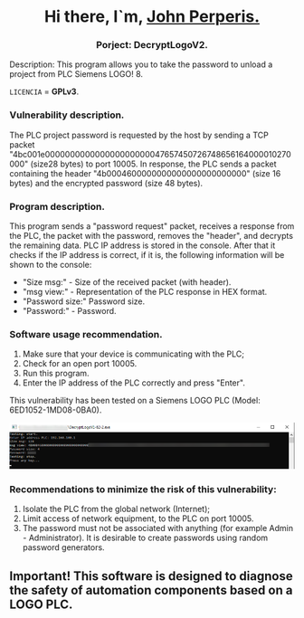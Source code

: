 <h1 align="center">Hi there, I`m,
	<a href="https://www.iptechsolutions.gr" target="_blank">
	John Perperis.
	</a> 
</h1>

<h3 align="center"> Porject: DecryptLogoV2. </h3>

<p align="left">
	Description: This program allows you to take the password to unload a project from PLC Siemens LOGO! 8.
</p>

`LICENCIA` = **GPLv3**.

### Vulnerability description.
The PLC project password is requested by the host by sending a TCP packet "4bc001e000000000000000000000047657450726748656164000010270000" (size28 bytes) to port 10005. In response, the PLC sends a packet containing the header "4b0004600000000000000000000000" (size 16 bytes) and the encrypted password (size 48 bytes).

### Program description.
This program sends a "password request" packet, receives a response from the PLC, the packet with the password, removes the "header", and decrypts the remaining data. PLC IP address is stored in the console. After that it checks if the IP address is correct, if it is, the following information will be shown to the console:
* "Size msg:" - Size of the received packet (with header).
* "msg view:" - Representation of the PLC response in HEX format.
* "Password size:" Password size.
* "Password:" - Password.

### Software usage recommendation.
1. Make sure that your device is communicating with the PLC;
2. Check for an open port 10005.
3. Run this program.
4. Enter the IP address of the PLC correctly and press "Enter".

This vulnerability has been tested on a Siemens LOGO PLC (Model: 6ED1052-1MD08-0BA0).

![](Test.png)<br>

### Recommendations to minimize the risk of this vulnerability:
1. Isolate the PLC from the global network (Internet);
2. Limit access of network equipment, to the PLC on port 10005.
3. The password must not be associated with anything (for example Admin - Administrator). It is desirable to create passwords using random password generators.

## Important! This software is designed to diagnose the safety of automation components based on a LOGO PLC.
